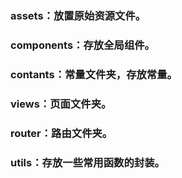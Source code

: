### assets：放置原始资源文件。

### components：存放全局组件。


### contants：常量文件夹，存放常量。

### views：页面文件夹。

### router：路由文件夹。

### utils：存放一些常用函数的封装。